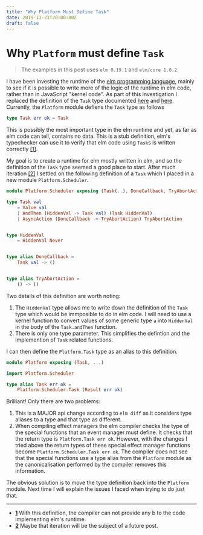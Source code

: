 ```yaml
---
title: "Why Platform Must Define Task"
date: 2019-11-21T20:00:00Z
draft: false
---
```


<style>

span:before {
  display: block;
  position: absolute;
  content: " ";
  margin-top: -285px;
  height: 285px;
  visibility: hidden;
  pointer-events: none;
}

</style>

# Why `Platform` must define `Task`

> The examples in this post uses `elm 0.19.1` and `elm/core 1.0.2`.

I have been investing the runtime of the [elm programming language](https://elm-lang.org), mainly to see if it is possible to write more of the logic of the runtime in elm code, rather than in JavaScript "kernel code".
As part of this investigation I replaced the definition of the `Task` type documented [here](https://package.elm-lang.org/packages/elm/core/latest/Task) and [here](https://package.elm-lang.org/packages/elm/core/latest/Platform#Task).
Currently, the `Platform` module defiens the `Task` type as follows
```elm
type Task err ok = Task
```

<span id="a1"></span>
This is possibly the most important type in the elm runtime and yet, as far as elm code can tell, contains no data.
This is a stub definition, elm's typechecker can use it to verify that elm code using `Task`s is written correctly&nbsp;[[1]](#f1).
<span id="a2"></span>

My goal is to create a runtime for elm mostly written in elm, and so the definition of the `Task` type seemed a good place to start.
After much iteration&nbsp;[[2]](#f2) I settled on the following definition of a `Task` which I placed in a new module `Platform.Scheduler`.

```elm
module Platform.Scheduler exposing (Task(..), DoneCallback, TryAbortAction)

type Task val
    = Value val
    | AndThen (HiddenVal -> Task val) (Task HiddenVal)
    | AsyncAction (DoneCallback -> TryAbortAction) TryAbortAction


type HiddenVal
    = HiddenVal Never


type alias DoneCallback =
    Task val -> ()


type alias TryAbortAction =
    () -> ()
```

Two details of this definition are worth noting:

1. The `HiddenVal` type allows me to write down the definition of the `Task` type  which would be immposible to do in elm code.
  I will need to use a kernel function to convert values of some generic type `a`   into `HiddenVal` in the body of the `Task.andThen` function.
2. There is only one type parameter.
    This simplifies the defintion and the implemention of `Task` related functions.

I can then define the `Platform.Task` type as an alias to this definition.

```elm
module Platform exposing (Task, ...)

import Platform.Scheduler

type alias Task err ok =
    Platform.Scheduler.Task (Result err ok)
```

Brilliant!
Only there are two problems:

1. This is a MAJOR api change according to `elm diff` as it considers type aliases to a type and that type as different.
2. When compiling effect managers the elm compiler checks the type of the special functions that an event manager must define.
    It checks that the return type is `Platform.Task err ok`.
    However, with the changes I tried above the return types of these special effect manager functions become `Platform.Scheduler.Task err ok`.
    The compiler does not see that the special functions use a type alias from the `Platform` module as the canonicalisation performed by the compiler removes this information.

The obvious solution is to move the type definition back into the `Platform` module.
Next time I will explain the issues I faced when trying to do just that.

---

* <b id="f1">[1](#a1)</b> With this definition, the compiler can not provide any b to the code implementing elm's runtime.
* <b id="f2">[2](#a2)</b> Maybe that iteration will be the subject of a future post.

